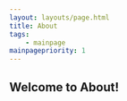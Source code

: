 ```yaml
---
layout: layouts/page.html
title: About 
tags:
    - mainpage
mainpagepriority: 1
---
```


## Welcome to About!
